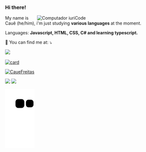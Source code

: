 ### Hi there!

<img src="https://raw.githubusercontent.com/MicaelliMedeiros/micaellimedeiros/master/image/computer-illustration.png" min-width="400px" max-width="400px" width="400px" align="right" alt="Computador iuriCode">

<p align="left"> 
  My name is Cauê (he/him), i'm just studying <strong> various languages </strong> at the moment.<br>
</p>

<p align="left">
 Languages: <strong>Javascript, HTML, CSS, C# and learning typescript.</strong>
</p>

<p align="left">
  💌 You can find me at: ⤵️
</p>

<p align="left">
  <a href="#" alt="Instagram">
  <img src="https://img.shields.io/badge/-Instagram-DF0174?style=flat-square&labelColor=DF0174&logo=instagram&logoColor=white&link=www.instagram.com/cwaue__/"/></a>
  
  
</p>  


[![card](https://github-readme-stats.vercel.app/api?username=CaueFreitas&theme=dark)](https://github.com/CaueFreitas/)

[![CaueFreitas](https://github-readme-stats.vercel.app/api/top-langs/?username=CaueFreitas&hide=html&layout=compact&theme=dark)](https://github.com/CaueFreitas/)



  <a href="https://www.instagram.com/cwaue__/" target="_blank"><img src="https://img.shields.io/badge/-Instagram-%23E4405F?style=for-the-badge&logo=instagram&logoColor=white" target="_blank"></a>
 	<a href="https://www.twitch.tv/cwaue" target="_blank"><img src="https://img.shields.io/badge/Twitch-9146FF?style=for-the-badge&logo=twitch&logoColor=white" target="_blank"></a>

</div>

  ![Snake animation](https://github.com/rafaballerini/rafaballerini/blob/output/github-contribution-grid-snake.svg)
